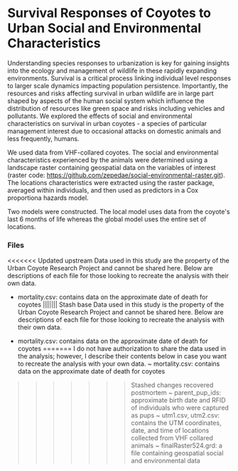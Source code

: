 # Survival Responses of Coyotes to Urban Social and Environmental Characteristics

Understanding species responses to urbanization is key for gaining insights into 
the ecology and management of wildlife in these rapidly expanding environments. 
Survival is a critical process linking individual level responses to larger scale 
dynamics impacting population persistence. Importantly, the resources and risks
affecting survival in urban wildlife are in large part shaped by aspects of the 
human social system which influence the distribution of resources like green space
and risks including vehicles and pollutants. We explored the effects of social 
and environmental characteristics on survival in urban coyotes - a species of 
particular management interest due to occasional attacks on domestic animals
and less frequently, humans. 

We used data from VHF-collared coyotes. The social and environmental characteristics
experienced by the animals were determined using a landscape raster containing
geospatial data on the variables of interest (raster code: 
https://github.com/zepedae/social-environmental-raster.git). The locations
characteristics were extracted using the raster package, averaged within individuals,
and then used as predictors in a Cox proportiona hazards model.

Two models were constructed. The local model uses data from the coyote's last 6 months
of life whereas the global model uses the entire set of locations. 



### Files
<<<<<<< Updated upstream
Data used in this study are the property of the Urban Coyote Research Project
and cannot be shared here. Below are descriptions of each file for those
looking to recreate the analysis with their own data.

* mortality.csv: contains data on the approximate date of death for coyotes 
||||||| Stash base
Data used in this study is the property of the Urban Coyote Research Project
and cannot be shared here. Below are descriptions of each file for those
looking to recreate the analysis with their own data.

* mortality.csv: contains data on the approximate date of death for coyotes 
=======
I do not have authorization to share the data used in the analysis; however,
I describe their contents below in case you want to recreate the analysis with
your own data.
~ mortality.csv: contains data on the approximate date of death for coyotes 
>>>>>>> Stashed changes
recovered postmortem
~ parent_pup_ids: approximate birth date and RFID of individuals who were 
captured as pups
~ utm1.csv, utm2.csv: contains the UTM coordinates, date, and time of locations
collected from VHF collared animals
~ finalRaster524.grd: a file containing geospatial social and environmental data